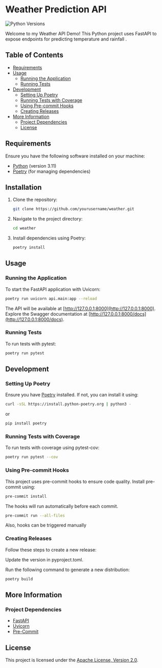 # Weather Prediction API
![Python Versions](https://img.shields.io/badge/Python-3.11-blue.svg)

Welcome to my Weather API Demo! This Python project uses FastAPI to expose endpoints for predicting temperature and rainfall .

## Table of Contents
- [Requirements](#requirements)
- [Usage](#usage)
  - [Running the Application](#running-the-application)
  - [Running Tests](#running-tests)
- [Development](#development)
  - [Setting Up Poetry](#setting-up-poetry)
  - [Running Tests with Coverage](#running-tests-with-coverage)
  - [Using Pre-commit Hooks](#using-pre-commit-hooks)
  - [Creating Releases](#creating-releases)
- [More Information](#more-information)
  - [Project Dependencies](#project-dependencies)
  - [License](#license)

## Requirements

Ensure you have the following software installed on your machine:

- [Python](https://www.python.org/) (version 3.11)
- [Poetry](https://python-poetry.org/) (for managing dependencies)

## Installation

1. Clone the repository:

    ```bash
    git clone https://github.com/yourusername/weather.git
    ```

2. Navigate to the project directory:

    ```bash
    cd weather
    ```

3. Install dependencies using Poetry:

    ```bash
    poetry install
    ```

## Usage

### Running the Application

To start the FastAPI application with Uvicorn:

```bash
poetry run uvicorn api.main:app --reload
```

The API will be available at [http://127.0.0.1:8000](http://127.0.0.1:8000). Explore the Swagger documentation at [http://127.0.0.1:8000/docs](http://127.0.0.1:8000/docs).

### Running Tests

To run tests with pytest:

```bash
poetry run pytest
```

## Development

### Setting Up Poetry

Ensure you have [Poetry](https://python-poetry.org/docs/) installed. If not, you can install it using:

```bash
curl -sSL https://install.python-poetry.org | python3 -
```
or
```bash
pip install poetry
```

### Running Tests with Coverage
To run tests with coverage using pytest-cov:

```bash
poetry run pytest --cov
```

### Using Pre-commit Hooks
This project uses pre-commit hooks to ensure code quality. Install pre-commit using:

```bash
pre-commit install
```
The hooks will run automatically before each commit.

```bash
pre-commit run --all-files
```
Also, hooks can be triggered manually

### Creating Releases
Follow these steps to create a new release:

Update the version in pyproject.toml.

Run the following command to generate a new distribution:

```bash
poetry build
```

## More Information
### Project Dependencies
- [FastAPI](https://fastapi.tiangolo.com/)
- [Uvicorn](https://www.uvicorn.org/)
- [Pre-Commit](https://pre-commit.com/)

## License
This project is licensed under the [Apache License, Version 2.0](LICENSE).
